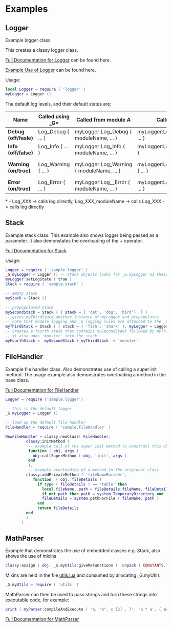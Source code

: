 # Examples

## Logger
Example logger class

This creates a classy logger class. 

[Full Documentation for Logger](http://htmlpreview.github.com/?https://github.com/davporte/classy/blob/master/sample/doc/logger.html) can be found here.

[Example Use of Logger](https://github.com/davporte/classy/blob/master/sample/loggeruseexamples.lua) can be found here.

Usage:

``` Lua
local Logger = require ( 'logger' )
myLogger = Logger ()
```

The default log levels, and their default states are; 

| Name | Called using _G* | Called from module A | Called from Module B | Called Directly |
|------------------|--------------|---------|------------|----------|
|**Debug (off/fasle)** | Log_Debug ( ... ) | myLogger:Log_Debug ( moduleName, ... ) | myLogger:Log_Debug_moduleName ( ... ) | myLogger:log ( 'Debug', ... ) |
|**Info (off/false)**| Log_Info ( ... ) | myLogger:Log_Info ( moduleName, ... ) | myLogger:Log_Info_moduleName ( ... ) | myLogger:log ( 'Info', ... ) |
|**Warning (on/true)** | Log_Warning ( ... ) | myLogger:Log_Warning ( moduleName, ... ) | myLogger:Log_Warning_moduleName ( ... ) | myLogger:log ( 'Warning', ... ) |
|**Error (on/true)**| Log_Error ( ... ) | myLogger:Log__Error ( moduleName, ... ) | myLogger:Log_Error_moduleName ( ... ) | myLogger:log ( 'Error', ... ) |

\* \- Log_XXX -> calls log directly, Log_XXX_moduleName -> calls Log_XXX -> calls log directly

## Stack
Example stack class. This example also shows logger being passed as a parameter. It also demonstates the overloading of the + operator.

[Full Documentation for Stack](http://htmlpreview.github.com/?https://github.com/davporte/classy/blob/master/sample/doc/stack.html)

Usage:

``` Lua
Logger = require ( 'sample.logger' )
_G.myLogger = Logger () -- stack objects looks for _G.myLogger as their default logger
myLogger:setLogState ( true )
Stack = require ( 'sample.stack' )

-- empty stack
myStack = Stack ()

-- prepopulated stack
mySecondStack = Stack ( { stack = { 'cat', 'dog', 'bird'}  } )
-- gives myThirdStack another instance of myLogger and prepopulates
-- note that module logging and _G logging rules are attached to the _G.myLogger, the first logger created
myThirdStack = Stack ( { stack = { 'fish', 'shark' }, myLogger = Logger () } ) 
-- creates a fourth stack that contains mySecondStack followed by myThirdStack - Also drains mySecondStack, myThirdStack
-- it also adds 'monster' into the stack
myFourthStack =  mySecondStack + myThirdStack  + 'monster'
```
## FileHandler
Example file handler class. Also demonstrates use of calling a super init method. The usage example also demonstrates overloading a method in the base class.

[Full Documentation for FileHandler](http://htmlpreview.github.com/?https://github.com/davporte/classy/blob/master/sample/doc/fileHandler.html)

``` Lua
Logger = require ('sample.logger')

-- this is the default logger
_G.myLogger = Logger ()

-- load up the default file handler
FileHandler = require ( 'sample.FileHandler' )

NewFileHandler = classy:newClass( FileHandler,
         classy:initMethod (
          -- example call of the super init method to construct this object
          function ( obj, args )
            obj:callSuperMethod ( obj, 'init', args )
          end       
          ),       
          -- example overloading of a method in the origional class
         classy:addPrivateMethod ( 'fileNameBuilder',
            function  ( obj, fileDetails )
              if type ( fileDetails ) == 'table' then
                local fileName, path = fileDetails.fileName, fileDetails.path
                if not path then path = system.TemporaryDirectory end
                fileDetails = system.pathForFile ( fileName, path )
              end
              return fileDetails
         end
         )
       )
```

## MathParser
Example that demonstrates the use of embedded classes e.g. Stack, also shows the use of mixins

```LUA
classy:assign ( obj, _G.myUtils:giveMeFunctions (  unpack ( CONSTANTS.TOASSIGNTOOBJECT ) ) )
```

Mixins are held in the file [utils.lua]() and consumed by allocating _G.myUtils 

```LUA
_G.myUtils = require ( 'utils' )
```

MathParser can then be used to pass strings and turn these strings into executable code, for example:

```LUA
print ( myParser:compileAndExecute ( 'a, "b", c [2] , 7', 'a * a', { a= 6, b= 2, c = {2,4,6} }  ) )
```

[Full Documentation for MathParser](http://htmlpreview.github.com/?https://github.com/davporte/classy/blob/master/sample/doc/mathParser.html)
